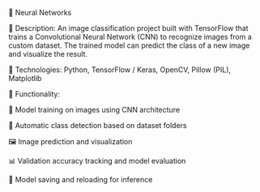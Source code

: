 🧠 Neural Networks

📌 Description:
An image classification project built with TensorFlow that trains a Convolutional Neural Network (CNN) to recognize images from a custom dataset. The trained model can predict the class of a new image and visualize the result.

🔧 Technologies:
Python, TensorFlow / Keras, OpenCV, Pillow (PIL), Matplotlib

📝 Functionality:

🧩 Model training on images using CNN architecture

🧠 Automatic class detection based on dataset folders

🖼️ Image prediction and visualization

📊 Validation accuracy tracking and model evaluation

💾 Model saving and reloading for inference
